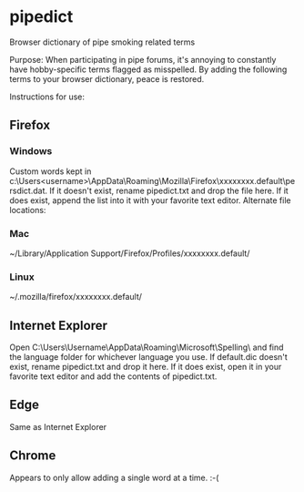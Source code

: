 # pipedict
Browser dictionary of pipe smoking related terms

Purpose: When participating in pipe forums, it's annoying to constantly have hobby-specific terms flagged as misspelled. By adding the following terms 
to your browser dictionary, peace is restored.

Instructions for use:

## Firefox
### Windows
Custom words kept in c:\Users\<username>\AppData\Roaming\Mozilla\Firefox\xxxxxxxx.default\persdict.dat. If it doesn't exist, rename pipedict.txt 
and drop the file here. If it does exist, append the list into it with your favorite text editor.
Alternate file locations:
### Mac
 ~/Library/Application Support/Firefox/Profiles/xxxxxxxx.default/
### Linux
 ~/.mozilla/firefox/xxxxxxxx.default/
 
## Internet Explorer
Open C:\Users\Username\AppData\Roaming\Microsoft\Spelling\ and find the language folder for whichever language you use. If default.dic doesn't exist,
rename pipedict.txt and drop it here. If it does exist, open it in your favorite text editor and add the contents of pipedict.txt.

## Edge
Same as Internet Explorer

## Chrome
Appears to only allow adding a single word at a time. :-(
